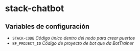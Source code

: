 # stack-chatbot

## Variables de configuración

- `STACK-CODE` *Código único dentro del nodo para crear puertos*
- `BF_PROJECT_ID` *Código de proyecto de bot que da BotTrainer*